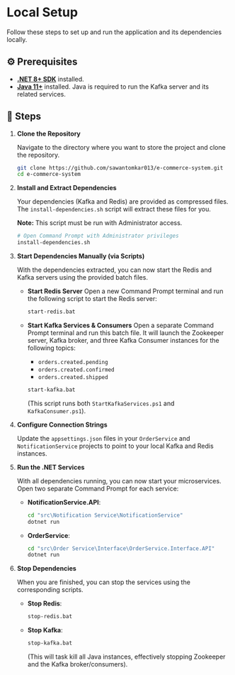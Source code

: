 # Local Setup

Follow these steps to set up and run the application and its dependencies locally.

## ⚙️ Prerequisites

* **[.NET 8+ SDK](https://dotnet.microsoft.com/download/dotnet/8.0)** installed.
* **[Java 11+](https://www.java.com/en/download/)** installed. Java is required to run the Kafka server and its related services.

## 🚀 Steps

1.  **Clone the Repository**

    Navigate to the directory where you want to store the project and clone the repository.

    ```bash
    git clone https://github.com/sawantomkar013/e-commerce-system.git
    cd e-commerce-system
    ```

2.  **Install and Extract Dependencies**

    Your dependencies (Kafka and Redis) are provided as compressed files. The `install-dependencies.sh` script will extract these files for you.

    **Note:** This script must be run with Administrator access.

    ```bash
    # Open Command Prompt with Administrator privileges
    install-dependencies.sh
    ```

3.  **Start Dependencies Manually (via Scripts)**

    With the dependencies extracted, you can now start the Redis and Kafka servers using the provided batch files.

    * **Start Redis Server**
        Open a new Command Prompt terminal and run the following script to start the Redis server:

        ```bash
        start-redis.bat
        ```

    * **Start Kafka Services & Consumers**
        Open a separate Command Prompt terminal and run this batch file. It will launch the Zookeeper server, Kafka broker, and three Kafka Consumer instances for the following topics:
        * `orders.created.pending`
        * `orders.created.confirmed`
        * `orders.created.shipped`

        ```bash
        start-kafka.bat
        ```
        (This script runs both `StartKafkaServices.ps1` and `KafkaConsumer.ps1`).

4.  **Configure Connection Strings**

    Update the `appsettings.json` files in your `OrderService` and `NotificationService` projects to point to your local Kafka and Redis instances.

5.  **Run the .NET Services**

    With all dependencies running, you can now start your microservices. Open two separate Command Prompt for each service:

    * **NotificationService.API**:
        ```bash
        cd "src\Notification Service\NotificationService"
        dotnet run
        ```
    * **OrderService**:
        ```bash
        cd "src\Order Service\Interface\OrderService.Interface.API"
        dotnet run
        ```

6.  **Stop Dependencies**

    When you are finished, you can stop the services using the corresponding scripts.

    * **Stop Redis**:
        ```bash
        stop-redis.bat
        ```

    * **Stop Kafka**:
        ```bash
        stop-kafka.bat
        ```
        (This will task kill all Java instances, effectively stopping Zookeeper and the Kafka broker/consumers).